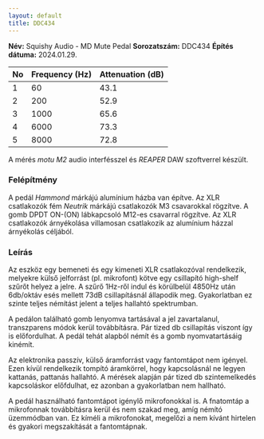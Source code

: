 ```yaml
---
layout: default
title: DDC434
---
```

**Név:** Squishy Audio - MD Mute Pedal
**Sorozatszám:** DDC434
**Építés dátuma:** 2024.01.29.

| No  | Frequency (Hz) | Attenuation (dB) |
| --- | -------------- | ---------------- |
| 1   | 60             | 43.1             |
| 2   | 200            | 52.9             |
| 3   | 1000           | 65.6             |
| 4   | 6000           | 73.3             |
| 5   | 8000           | 72.8             |

A mérés *motu M2* audio interfésszel és *REAPER* DAW szoftverrel készült.

### Felépítmény
A pedál *Hammond* márkájú alumínium házba van építve. Az XLR csatlakozók fém *Neutrik* márkájú csatlakozók M3 csavarokkal rögzítve. A gomb DPDT ON-(ON) lábkapcsoló M12-es csavarral rögzítve. Az XLR csatlakozók árnyékolása villamosan csatlakozik az alumínium házzal árnyékolás céljából.

### Leírás
Az eszköz egy bemeneti és egy kimeneti XLR csatlakozóval rendelkezik, melyekre külső jelforrást (pl. mikrofont) kötve egy csillapító high-shelf szűrőt helyez a jelre. A szűrő 1Hz-ről indul és körülbelül 4850Hz után 6db/oktáv esés mellett 73dB csillapításnál állapodik meg. Gyakorlatban ez szinte teljes némítást jelent a teljes hallahtó spektrumban.

A pedálon található gomb lenyomva tartásával a jel zavartalanul, transzparens módok kerül továbbításra. Pár tized db csillapítás viszont így is előfordulhat. A pedál tehát alapból némít és a gomb nyomvatartásáig kinémít.

Az elektronika passzív, külső áramforrást vagy fantomtápot nem igényel. Ezen kívül rendelkezik tompító áramkörrel, hogy kapcsolásnál ne legyen kattanás, pattanás hallahtó. A mérések alapján pár tized db szintemelkedés kapcsoláskor előfdulhat, ez azonban a gyakorlatban nem hallható.

A pedál használható fantomtápot igénylő mikrofonokkal is. A fnatomtáp a mikrofonnak továbbításra kerül és nem szakad meg, amíg némító üzemmódban van. Ez kíméli a mikrofonokat, megelőzi a nem kívánt hirtelen és gyakori megszakítását a fantomtápnak.